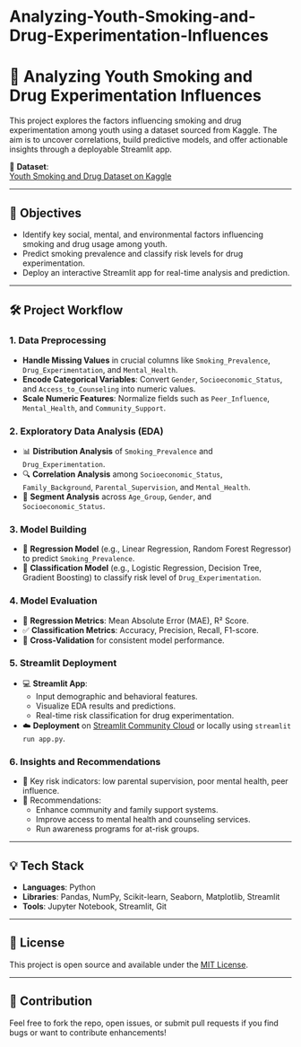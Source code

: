 # Analyzing-Youth-Smoking-and-Drug-Experimentation-Influences
# 🚬 Analyzing Youth Smoking and Drug Experimentation Influences

This project explores the factors influencing smoking and drug experimentation among youth using a dataset sourced from Kaggle. The aim is to uncover correlations, build predictive models, and offer actionable insights through a deployable Streamlit app.

📂 **Dataset**:  
[Youth Smoking and Drug Dataset on Kaggle](https://www.kaggle.com/datasets/waqi786/youth-smoking-and-drug-dataset)

---

## 📌 Objectives

- Identify key social, mental, and environmental factors influencing smoking and drug usage among youth.
- Predict smoking prevalence and classify risk levels for drug experimentation.
- Deploy an interactive Streamlit app for real-time analysis and prediction.

---

## 🛠️ Project Workflow

### 1. **Data Preprocessing**
- **Handle Missing Values** in crucial columns like `Smoking_Prevalence`, `Drug_Experimentation`, and `Mental_Health`.
- **Encode Categorical Variables**: Convert `Gender`, `Socioeconomic_Status`, and `Access_to_Counseling` into numeric values.
- **Scale Numeric Features**: Normalize fields such as `Peer_Influence`, `Mental_Health`, and `Community_Support`.

### 2. **Exploratory Data Analysis (EDA)**
- 📊 **Distribution Analysis** of `Smoking_Prevalence` and `Drug_Experimentation`.
- 🔍 **Correlation Analysis** among `Socioeconomic_Status`, `Family_Background`, `Parental_Supervision`, and `Mental_Health`.
- 👥 **Segment Analysis** across `Age_Group`, `Gender`, and `Socioeconomic_Status`.

### 3. **Model Building**
- 🔧 **Regression Model** (e.g., Linear Regression, Random Forest Regressor) to predict `Smoking_Prevalence`.
- 🧠 **Classification Model** (e.g., Logistic Regression, Decision Tree, Gradient Boosting) to classify risk level of `Drug_Experimentation`.

### 4. **Model Evaluation**
- 📐 **Regression Metrics**: Mean Absolute Error (MAE), R² Score.
- ✅ **Classification Metrics**: Accuracy, Precision, Recall, F1-score.
- 🔁 **Cross-Validation** for consistent model performance.

### 5. **Streamlit Deployment**
- 💻 **Streamlit App**:
    - Input demographic and behavioral features.
    - Visualize EDA results and predictions.
    - Real-time risk classification for drug experimentation.
- ☁️ **Deployment** on [Streamlit Community Cloud](https://streamlit.io/cloud) or locally using `streamlit run app.py`.

### 6. **Insights and Recommendations**
- 📌 Key risk indicators: low parental supervision, poor mental health, peer influence.
- 🧩 Recommendations:
    - Enhance community and family support systems.
    - Improve access to mental health and counseling services.
    - Run awareness programs for at-risk groups.

---

## 💡 Tech Stack

- **Languages**: Python
- **Libraries**: Pandas, NumPy, Scikit-learn, Seaborn, Matplotlib, Streamlit
- **Tools**: Jupyter Notebook, Streamlit, Git

---

## 📎 License

This project is open source and available under the [MIT License](LICENSE).

---

## 🤝 Contribution

Feel free to fork the repo, open issues, or submit pull requests if you find bugs or want to contribute enhancements!

